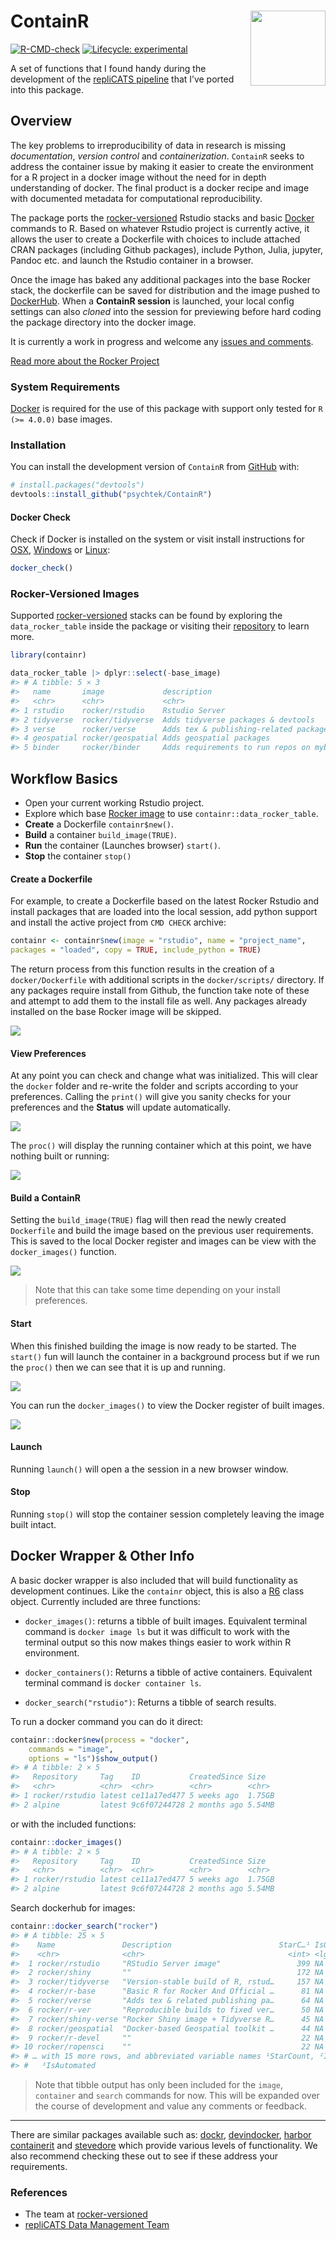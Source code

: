 
<!-- README.md is generated from README.Rmd. Please edit that file -->

# ContainR <img src="inst/figures/ContainR.png" align="right" width="120" />

<!-- badges: start -->

[![R-CMD-check](https://github.com/psychtek/ContainR/actions/workflows/R-CMD-check.yaml/badge.svg)](https://github.com/psychtek/ContainR/actions/workflows/R-CMD-check.yaml)
[![Lifecycle:
experimental](https://img.shields.io/badge/lifecycle-experimental-orange.svg)](https://lifecycle.r-lib.org/articles/stages.html#experimental)
<!-- badges: end -->

A set of functions that I found handy during the development of the
[repliCATS pipeline](https://replicats.research.unimelb.edu.au/) that
I’ve ported into this package.

## Overview

The key problems to irreproducibility of data in research is missing
*documentation*, *version control* and *containerization*. `ContainR`
seeks to address the container issue by making it easier to create the
environment for a R project in a docker image without the need for in
depth understanding of docker. The final product is a docker recipe and
image with documented metadata for computational reproducibility.

The package ports the
[rocker-versioned](https://github.com/rocker-org/rocker-versioned2)
Rstudio stacks and basic [Docker](https://docs.docker.com/reference/)
commands to R. Based on whatever Rstudio project is currently active, it
allows the user to create a Dockerfile with choices to include attached
CRAN packages (including Github packages), include Python, Julia,
jupyter, Pandoc etc. and launch the Rstudio container in a browser.

Once the image has baked any additional packages into the base Rocker
stack, the dockerfile can be saved for distribution and the image pushed
to [DockerHub](https://hub.docker.com/). When a **ContainR session** is
launched, your local config settings can also *cloned* into the session
for previewing before hard coding the package directory into the docker
image.

It is currently a work in progress and welcome any [issues and
comments](https://github.com/psychtek/ContainR/issues).

[Read more about the Rocker Project](https://rocker-project.org/)

### System Requirements

[Docker](https://docker-docs.netlify.app/install/) is required for the
use of this package with support only tested for `R (>= 4.0.0)` base
images.

### Installation

You can install the development version of `ContainR` from
[GitHub](https://github.com/psychtek/ContainR) with:

``` r
# install.packages("devtools")
devtools::install_github("psychtek/ContainR")
```

#### Docker Check

Check if Docker is installed on the system or visit install instructions
for [OSX](https://docs.docker.com/desktop/install/mac-install/),
[Windows](https://docs.docker.com/desktop/install/windows-install/) or
[Linux](https://docs.docker.com/engine/install/):

``` r
docker_check()
```

### Rocker-Versioned Images

Supported
[rocker-versioned](https://github.com/rocker-org/rocker-versioned2)
stacks can be found by exploring the `data_rocker_table` inside the
package or visiting their
[repository](https://github.com/rocker-org/rocker-versioned2) to learn
more.

``` r
library(containr)

data_rocker_table |> dplyr::select(-base_image)
#> # A tibble: 5 × 3
#>   name       image             description                                   
#>   <chr>      <chr>             <chr>                                         
#> 1 rstudio    rocker/rstudio    Rstudio Server                                
#> 2 tidyverse  rocker/tidyverse  Adds tidyverse packages & devtools            
#> 3 verse      rocker/verse      Adds tex & publishing-related package         
#> 4 geospatial rocker/geospatial Adds geospatial packages                      
#> 5 binder     rocker/binder     Adds requirements to run repos on mybinder.org
```

## Workflow Basics

- Open your current working Rstudio project.
- Explore which base [Rocker image](https://rocker-project.org/) to use
  `containr::data_rocker_table`.
- **Create** a Dockerfile `containr$new()`.
- **Build** a container `build_image(TRUE)`.
- **Run** the container (Launches browser) `start()`.
- **Stop** the container `stop()`

#### Create a Dockerfile

For example, to create a Dockerfile based on the latest Rocker Rstudio
and install packages that are loaded into the local session, add python
support and install the active project from `CMD CHECK` archive:

``` r
containr <- containr$new(image = "rstudio", name = "project_name", 
packages = "loaded", copy = TRUE, include_python = TRUE)
```

The return process from this function results in the creation of a
`docker/Dockerfile` with additional scripts in the `docker/scripts/`
directory. If any packages require install from Github, the function
take note of these and attempt to add them to the install file as well.
Any packages already installed on the base Rocker image will be skipped.

<img src="inst/figures/initialize.png" align="centre"/>

#### View Preferences

At any point you can check and change what was initialized. This will
clear the `docker` folder and re-write the folder and scripts according
to your preferences. Calling the `print()` will give you sanity checks
for your preferences and the **Status** will update automatically.

<img src="inst/figures/print_settings_command.png" align="centre"/>

The `proc()` will display the running container which at this point, we
have nothing built or running:

<img src="inst/figures/check_process.png" align="centre"/>

#### Build a ContainR

Setting the `build_image(TRUE)` flag will then read the newly created
`Dockerfile` and build the image based on the previous user
requirements. This is saved to the local Docker register and images can
be view with the `docker_images()` function.

<img src="inst/figures/image_building.png" align="centre"/>

> Note that this can take some time depending on your install
> preferences.

#### Start

When this finished building the image is now ready to be started. The
`start()` fun will launch the container in a background process but if
we run the `proc()` then we can see that it is up and running.

<img src="inst/figures/process_active.png" align="centre"/>

You can run the `docker_images()` to view the Docker register of built
images.

<img src="inst/figures/docker_images.png" align="centre"/>

#### Launch

Running `launch()` will open a the session in a new browser window.

#### Stop

Running `stop()` will stop the container session completely leaving the
image built intact.

## Docker Wrapper & Other Info

A basic docker wrapper is also included that will build functionality as
development continues. Like the `containr` object, this is also a
[R6](https://github.com/r-lib/R6) class object. Currently included are
three functions:

- `docker_images()`: returns a tibble of built images. Equivalent
  terminal command is `docker image ls` but it was difficult to work
  with the terminal output so this now makes things easier to work
  within R environment.

- `docker_containers()`: Returns a tibble of active containers.
  Equivalent terminal command is `docker container ls`.

- `docker_search("rstudio")`: Returns a tibble of search results.

To run a docker command you can do it direct:

``` r
containr::docker$new(process = "docker",
    commands = "image",
    options = "ls")$show_output()
#> # A tibble: 2 × 5
#>   Repository     Tag    ID           CreatedSince Size  
#>   <chr>          <chr>  <chr>        <chr>        <chr> 
#> 1 rocker/rstudio latest ce11a17ed477 5 weeks ago  1.75GB
#> 2 alpine         latest 9c6f07244728 2 months ago 5.54MB
```

or with the included functions:

``` r
containr::docker_images()
#> # A tibble: 2 × 5
#>   Repository     Tag    ID           CreatedSince Size  
#>   <chr>          <chr>  <chr>        <chr>        <chr> 
#> 1 rocker/rstudio latest ce11a17ed477 5 weeks ago  1.75GB
#> 2 alpine         latest 9c6f07244728 2 months ago 5.54MB
```

Search dockerhub for images:

``` r
containr::docker_search("rocker")
#> # A tibble: 25 × 5
#>    Name               Description                        StarC…¹ IsOff…² IsAut…³
#>    <chr>              <chr>                                <int> <lgl>   <chr>  
#>  1 rocker/rstudio     "RStudio Server image"                 399 NA      [OK]   
#>  2 rocker/shiny       ""                                     172 NA      [OK]   
#>  3 rocker/tidyverse   "Version-stable build of R, rstud…     157 NA      [OK]   
#>  4 rocker/r-base      "Basic R for Rocker And Official …      81 NA      [OK]   
#>  5 rocker/verse       "Adds tex & related publishing pa…      64 NA      [OK]   
#>  6 rocker/r-ver       "Reproducible builds to fixed ver…      50 NA      [OK]   
#>  7 rocker/shiny-verse "Rocker Shiny image + Tidyverse R…      45 NA      [OK]   
#>  8 rocker/geospatial  "Docker-based Geospatial toolkit …      44 NA      [OK]   
#>  9 rocker/r-devel     ""                                      22 NA      [OK]   
#> 10 rocker/ropensci    ""                                      22 NA      [OK]   
#> # … with 15 more rows, and abbreviated variable names ¹​StarCount, ²​IsOfficial,
#> #   ³​IsAutomated
```

> Note that tibble output has only been included for the `image`,
> `container` and `search` commands for now. This will be expanded over
> the course of development and value any comments or feedback.

------------------------------------------------------------------------

There are similar packages available such as:
[dockr](https://github.com/smaakage85/dockr),
[devindocker](https://github.com/ThinkR-open/devindocker),
[harbor](https://github.com/wch/harbor)
[containerit](https://github.com/o2r-project/containerit) and
[stevedore](https://github.com/richfitz/stevedore) which provide various
levels of functionality. We also recommend checking these out to see if
these address your requirements.

### References

- The team at
  [rocker-versioned](https://github.com/rocker-org/rocker-versioned2)
- [repliCATS Data Management
  Team](https://replicats.research.unimelb.edu.au/)
